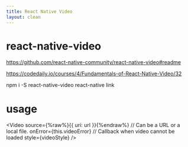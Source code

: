 ```yaml
---
title: React Native Video
layout: clean
---
```


# react-native-video

https://github.com/react-native-community/react-native-video#readme

https://codedaily.io/courses/4/Fundamentals-of-React-Native-Video/32

npm i -S react-native-video
react-native link

# usage

<Video
source={%raw%}{{ uri: url }}{%endraw%} // Can be a URL or a local file.
onError={this.videoError} // Callback when video cannot be loaded
style={videoStyle}
/>
